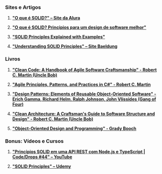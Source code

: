 ### **Sites e Artigos**

1. **["O que é SOLID?" – Site da Alura](https://www.alura.com.br/curso-online-solid-typescript-boas-praticas-orientacao-objetos)**
   
2. **["O que é SOLID? Princípios para um design de software melhor"](https://www.freecodecamp.org/portuguese/news/o-que-e-solid-principios-para-um-design-de-software-melhor/)**
   
3. **["SOLID Principles Explained with Examples"](https://medium.com/mindorks/solid-principles-explained-with-examples-79d1ce114ace)**
   
4. **["Understanding SOLID Principles" – Site Baeldung](https://www.baeldung.com/solid-principles)**

### **Livros**

1. **["Clean Code: A Handbook of Agile Software Craftsmanship" - Robert C. Martin (Uncle Bob)](https://www.amazon.com.br/Clean-Code-Handbook-Software-Craftsmanship/dp/0132350882)**

2. **["Agile Principles, Patterns, and Practices in C#" - Robert C. Martin](https://www.amazon.com.br/Agile-Principles-Patterns-Practices-C/dp/0131857258)**

3. **["Design Patterns: Elements of Reusable Object-Oriented Software" - Erich Gamma, Richard Helm, Ralph Johnson, John Vlissides (Gang of Four)](https://www.amazon.com.br/Design-Patterns-Elements-Reusable-Object-Oriented/dp/0201633612)**

4. **["Clean Architecture: A Craftsman's Guide to Software Structure and Design" - Robert C. Martin (Uncle Bob)](https://www.amazon.com.br/Clean-Architecture-Craftsmans-Software-Structure/dp/0134494164)**

5. **["Object-Oriented Design and Programming" - Grady Booch](https://www.amazon.com.br/Object-Oriented-Analysis-Design-Applications-3rd/dp/020189551X/ref=sr_1_1?__mk_pt_BR=%C3%85M%C3%85%C5%BD%C3%95%C3%91&sr=8-1)**

### **Bonus: Vídeos e Cursos**

1. **["Princípios SOLID em uma API REST com Node.js e TypeScript | Code/Drops #44" – YouTube](https://www.youtube.com/watch?v=vAV4Vy4jfkc)**

2. **["SOLID Principles" – Udemy](https://www.udemy.com/course/solid-principles/)**

